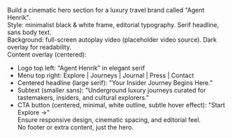 Build a cinematic hero section for a luxury travel brand called "Agent Henrik".  
Style: minimalist black & white frame, editorial typography. Serif headline, sans body text.  
Background: full-screen autoplay video (placeholder video source). Dark overlay for readability.  
Content overlay (centered):  
- Logo top left: "Agent Henrik" in elegant serif  
- Menu top right: Explore | Journeys | Journal | Press | Contact  
- Centered headline (large serif): "Your Insider Journey Begins Here."  
- Subtext (smaller sans): "Underground luxury journeys curated for tastemakers, insiders, and cultural explorers."  
- CTA button (centered, minimal, white outline, subtle hover effect): "Start Explore →"  
Ensure responsive design, cinematic spacing, and editorial feel.  
No footer or extra content, just the hero.  